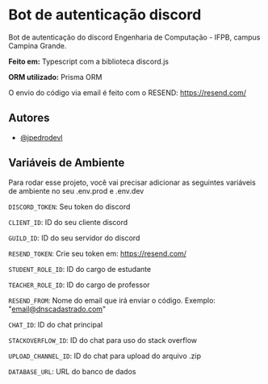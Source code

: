 # Bot de autenticação discord

Bot de autenticação do discord Engenharia de Computação - IFPB, campus Campina Grande.

**Feito em:** Typescript com a biblioteca discord.js

**ORM utilizado:** Prisma ORM

O envio do código via email é feito com o RESEND: https://resend.com/

## Autores

- [@jpedrodevl](https://www.github.com/jpedrdevl)
## Variáveis de Ambiente

Para rodar esse projeto, você vai precisar adicionar as seguintes variáveis de ambiente no seu .env.prod e .env.dev

`DISCORD_TOKEN`: Seu token do discord

`CLIENT_ID`: ID do seu cliente discord

`GUILD_ID`: ID do seu servidor do discord

`RESEND_TOKEN`: Crie seu token em: https://resend.com/

`STUDENT_ROLE_ID`: ID do cargo de estudante

`TEACHER_ROLE_ID`: ID do cargo de professor

`RESEND_FROM`: Nome do email que irá enviar o código. Exemplo: "email@dnscadastrado.com"

`CHAT_ID`: ID do chat principal

`STACKOVERFLOW_ID`: ID do chat para uso do stack overflow

`UPLOAD_CHANNEL_ID`: ID do chat para upload do arquivo .zip

`DATABASE_URL`: URL do banco de dados